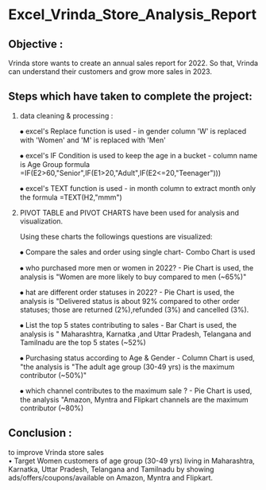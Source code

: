 # Excel_Vrinda_Store_Analysis_Report
## Objective : 
Vrinda store wants to create an annual sales report for 2022. So that, Vrinda can understand their customers and grow more sales in 2023.

## Steps which have taken to complete the project:

1) data cleaning & processing :

    ⦁	 excel's Replace function is used - in gender column 'W' is replaced with 'Women' and 'M' is replaced with 'Men'

    ⦁	 excel's IF Condition is used to keep the age in a bucket - column name is Age Group formula =IF(E2>60,"Senior",IF(E1>20,"Adult",IF(E2<=20,"Teenager")))

    ⦁	 excel's TEXT function is used - in month column to extract month only the formula =TEXT(H2,"mmm")

2)   PIVOT TABLE and PIVOT CHARTS have been used for analysis and visualization.

     Using these charts the followings questions are visualized:

     ⦁ Compare the sales and order using single chart- Combo Chart is used 

     ⦁ who purchased more men or women in 2022? - Pie Chart is used, the analysis is "Women are more likely to buy compared to men (~65%)"

     ⦁ hat are different order statuses in 2022? - Pie Chart is used, the analysis is "Delivered status is about 92% compared to other order statuses; those are returned (2%),refunded            (3%) and cancelled (3%).

     ⦁ List the top 5 states contributing to sales - Bar Chart is used, the analysis is " Maharashtra, Karnatka ,and Uttar Pradesh, Telangana and Tamilnadu are the top 5 states (~52%)

     ⦁ Purchasing status according to Age & Gender - Column Chart is used, "the analysis is "The adult age group (30-49 yrs) is the maximum contributor (~50%)"

     ⦁ which channel contributes to the maximum sale ? - Pie Chart is used, the analysis "Amazon, Myntra and Flipkart channels are the maximum contributor (~80%)


## Conclusion :  
to improve Vrinda store sales <br>
   • Target Women customers of age group (30-49 yrs) living in Maharashtra, Karnatka, Uttar Pradesh, Telangana and Tamilnadu by showing ads/offers/coupons/available on Amazon, Myntra and      Flipkart.





